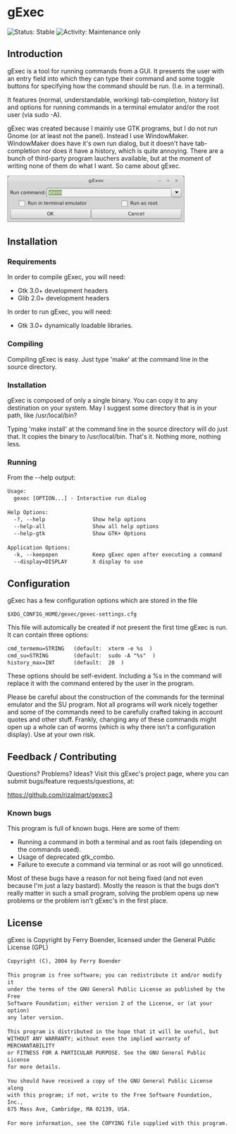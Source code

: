gExec
=====

![Status: Stable](https://img.shields.io/badge/status-stable-green.svg)
![Activity: Maintenance only](https://img.shields.io/badge/activity-maintenance%20only-yellowgreen.svg)


Introduction
------------

gExec is a tool for running commands from a GUI. It presents the user with
an entry field into which they can type their command and some toggle 
buttons for specifying how the command should be run. (I.e. in a terminal).
	
It features (normal, understandable, working) tab-completion, history list
and options for running commands in a terminal emulator and/or the root 
user (via sudo -A).

gExec was created because I mainly use GTK programs, but I do not run
Gnome (or at least not the panel). Instead I use WindowMaker. WindowMaker
does have it's own run dialog, but it doesn't have tab-completion nor does
it have a history, which is quite annoying. There are a bunch of 
third-party program lauchers available, but at the moment of writing none
of them do what I want. So came about gExec.

![](https://raw.githubusercontent.com/fboender/gexec/master/contrib/screenshot.png)


Installation
------------

### Requirements

In order to compile gExec, you will need:

*   Gtk 3.0+ development headers
*   Glib 2.0+ development headers

In order to run gExec, you will need:

*   Gtk 3.0+ dynamically loadable libraries.


### Compiling

Compiling gExec is easy. Just type 'make' at the command line in the 
source directory.

### Installation

gExec is composed of only a single binary. You can copy it to any 
destination on your system. May I suggest some directory that is in your
path, like /usr/local/bin?

Typing 'make install' at the command line in the source directory will do
just that. It copies the binary to /usr/local/bin. That's it. Nothing more,
nothing less.
	

### Running

From the --help output:

	Usage:
	  gexec [OPTION...] - Interactive run dialog

	Help Options:
	  -?, --help               Show help options
	  --help-all               Show all help options
	  --help-gtk               Show GTK+ Options

	Application Options:
	  -k, --keepopen           Keep gExec open after executing a command
	  --display=DISPLAY        X display to use

Configuration
-------------

gExec has a few configuration options which are stored in the file

    $XDG_CONFIG_HOME/gexec/gexec-settings.cfg

This file will automically be created if not present the first time
gExec is run. It can contain three options:

	cmd_termemu=STRING   (default:  xterm -e %s  )
	cmd_su=STRING        (default:  sudo -A "%s"  )
	history_max=INT      (default:  20  )

These options should be self-evident. Including a %s in the command
will replace it with the command entered by the user in the program.
	
Please be careful about the	construction of the commands for the 
terminal emulator and the SU program. Not all programs will work 
nicely together and some of	the commands need to be carefully 
crafted taking in account quotes and other stuff. Frankly, changing
any of these commands might open up a whole can of worms (which is 
why there isn't a configuration display). Use at your own risk.
	
Feedback / Contributing
-----------------------

Questions? Problems? Ideas? Visit this gExec's project page, where you can
submit bugs/feature requests/questions, at:

https://github.com/rizalmart/gexec3
	
### Known bugs

This program is full of known bugs. Here are some of them:
	
*   Running a command in both a terminal and as root fails (depending on the
    commands used).
*   Usage of deprecated gtk\_combo.
*   Failure to execute a command via terminal or as root will go unnoticed.
	
Most of these bugs have a reason for not being fixed (and not even 
because I'm just a lazy bastard). Mostly the reason is that the 
bugs don't really matter in such a small program, solving the 
problem opens up new problems or the problem isn't gExec's in the
first place.
	

License
-------

gExec is Copyright by Ferry Boender, licensed under the General Public
License (GPL)

	Copyright (C), 2004 by Ferry Boender

	This program is free software; you can redistribute it and/or modify it
	under the terms of the GNU General Public License as published by the Free
	Software Foundation; either version 2 of the License, or (at your option)
	any later version.

	This program is distributed in the hope that it will be useful, but
	WITHOUT ANY WARRANTY; without even the implied warranty of MERCHANTABILITY
	or FITNESS FOR A PARTICULAR PURPOSE. See the GNU General Public License
	for more details.

	You should have received a copy of the GNU General Public License along
	with this program; if not, write to the Free Software Foundation, Inc.,
	675 Mass Ave, Cambridge, MA 02139, USA.

	For more information, see the COPYING file supplied with this program.

